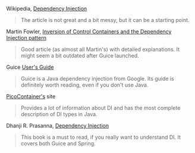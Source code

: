 Wikipedia, [Dependency Injection](http://en.wikipedia.org/wiki/Dependency_injection)
> The article is not great and a bit messy, but it can be a starting point.

Martin Fowler, [Inversion of Control Containers and the Dependency Injection pattern](http://martinfowler.com/articles/injection.html)
> Good article (as almost all Martin's) with detailed explanations. It might seem a bit outdated after Guice launched.

Guice [User's Guide](http://code.google.com/docreader/#p=google-guice&s=google-guice&t=UsersGuide)
> Guice is a Java dependency injection from Google. Its guide is definitely worth reading, even if you don't use Java.

[PicoContainer's](http://www.picocontainer.org/) site
> Provides a lot of information about DI and has the most complete description of DI types in Java.


Dhanji R. Prasanna, [Dependency Injection](http://www.manning.com/prasanna/)
> This book is a must to read, if you really want to understand DI. It covers both Guice and Spring.
